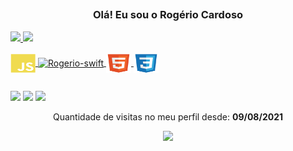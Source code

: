 ## <h3 align="center"><b>Olá! Eu sou o Rogério Cardoso</b></h3>
<div>
  <a href="https://github.com/RogerioAnalyst">
  <img height="160em" src="https://github-readme-stats.vercel.app/api?username=RogerioAnalyst&show_icons=true&theme=dark&include_all_commits=true&count_private=true"/>
  <img height="160em" src="https://github-readme-stats.vercel.app/api/top-langs/?username=RogerioAnalyst&layout=compact&langs_count=7&theme=dark"/>
</div>
	
<div style="display: inline_block"><br>
  <img align="center" alt="Rogerio-Js" height="30" width="40" src="https://raw.githubusercontent.com/devicons/devicon/master/icons/javascript/javascript-plain.svg">
  <img align="center" alt="Rogerio-swift" height="30" width="40" src="https://cdn.jsdelivr.net/gh/devicons/devicon/icons/swift/swift-original.svg">
  <img align="center" alt="Rogerio-HTML" height="30" width="40" src="https://raw.githubusercontent.com/devicons/devicon/master/icons/html5/html5-original.svg">
  <img align="center" alt="Rogerio-CSS" height="30" width="40" src="https://raw.githubusercontent.com/devicons/devicon/master/icons/css3/css3-original.svg">
  
</div>

##
	
<div>
	
  <a href="https://www.instagram.com/devrogerio/" target="_blank"><img src="https://img.shields.io/badge/-Instagram-%23E4405F?style=for-the-badge&logo=instagram&logoColor=white" target="_blank"></a>
  <a href = "mailto:dev.rogerio@gmail.com"><img src="https://img.shields.io/badge/Gmail-262626?style=for-the-badge&logo=gmail&logoColor=red" target="_blank"></a>
  <a href="https://www.linkedin.com/in/rogerio-cardoso-filho-2b412b167/" target="_blank"><img src="https://img.shields.io/badge/-LinkedIn-%230077B5?style=for-the-badge&logo=linkedin&logoColor=white" target="_blank"></a> 
	
</div>
	

<p align="center">
 Quantidade de visitas no meu perfil desde: <b>09/08/2021<b><br></p>
<p align="center"> 
<p align="center"> 
   <img alingn="center" src="https://profile-counter.glitch.me/RogerioAnalyst/count.svg" /></p>
<p align="center">
